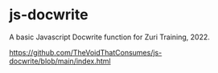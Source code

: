 # js-docwrite
A basic Javascript Docwrite function for Zuri Training, 2022.

https://github.com/TheVoidThatConsumes/js-docwrite/blob/main/index.html
